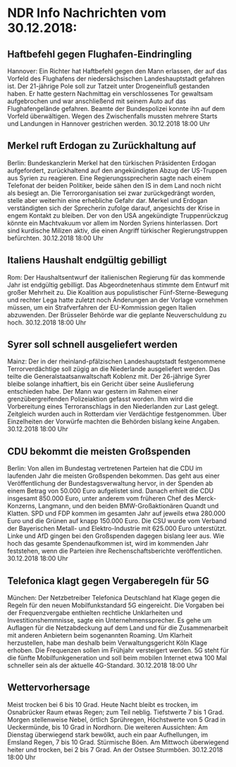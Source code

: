 # NDR Info Nachrichten vom 30.12.2018:


## Haftbefehl gegen Flughafen-Eindringling
Hannover: Ein Richter hat Haftbefehl gegen den Mann erlassen, der auf das Vorfeld des Flughafens der niedersächsischen Landeshauptstadt gefahren ist. Der 21-jährige Pole soll zur Tatzeit unter Drogeneinfluß gestanden haben. Er hatte gestern Nachmittag ein verschlossenes Tor gewaltsam aufgebrochen und war anschließend mit seinem Auto auf das Flughafengelände gefahren. Beamte der Bundespolizei konnte ihn auf dem Vorfeld überwältigen. Wegen des Zwischenfalls mussten mehrere Starts und Landungen in Hannover gestrichen werden. 30.12.2018 18:00 Uhr 

## Merkel ruft Erdogan zu Zurückhaltung auf
Berlin: Bundeskanzlerin Merkel hat den türkischen Präsidenten Erdogan aufgefordert, zurückhaltend auf den angekündigten Abzug der US-Truppen aus Syrien zu reagieren. Eine Regierungssprecherin sagte nach einem Telefonat der beiden Politiker, beide sähen den IS in dem Land noch nicht als besiegt an. Die Terrororganisation sei zwar zurückgedrängt worden, stelle aber weiterhin eine erhebliche Gefahr dar. Merkel und Erdogan verständigten sich der Sprecherin zufolge darauf, angesichts der Krise in engem Kontakt zu bleiben. Der von den USA angekündigte Truppenrückzug könnte ein Machtvakuum vor allem im Norden Syriens hinterlassen. Dort sind kurdische Milizen aktiv, die einen Angriff türkischer Regierungstruppen befürchten. 30.12.2018 18:00 Uhr 

## Italiens Haushalt endgültig gebilligt
Rom: Der Haushaltsentwurf der italienischen Regierung für das kommende Jahr ist endgültig gebilligt. Das Abgeordnetenhaus stimmte dem Entwurf mit großer Mehrheit zu. Die Koalition aus populistischer Fünf-Sterne-Bewegung und rechter Lega hatte zuletzt noch Änderungen an der Vorlage vornehmen müssen, um ein Strafverfahren der EU-Kommission gegen Italien abzuwenden. Der Brüsseler Behörde war die geplante Neuverschuldung zu hoch. 30.12.2018 18:00 Uhr 

## Syrer soll schnell ausgeliefert werden
Mainz: Der in der rheinland-pfälzischen Landeshauptstadt festgenommene Terrorverdächtige soll zügig an die Niederlande ausgeliefert werden. Das teilte die Generalstaatsanwaltschaft Koblenz mit. Der 26-jährige Syrer bleibe solange inhaftiert, bis ein Gericht über seine Auslieferung entschieden habe. Der Mann war gestern im Rahmen einer grenzübergreifenden Polizeiaktion gefasst worden. Ihm wird die Vorbereitung eines Terroranschlags in den Niederlanden zur Last gelegt. Zeitgleich wurden auch in Rotterdam vier Verdächtige festgenommen. Über Einzelheiten der Vorwürfe machten die Behörden bislang keine Angaben. 30.12.2018 18:00 Uhr 

## CDU bekommt die meisten Großspenden
Berlin: Von allen im Bundestag vertretenen Parteien hat die CDU im laufenden Jahr die meisten Großspenden bekommen. Das geht aus einer Veröffentlichung der Bundestagsverwaltung hervor, in der Spenden ab einem Betrag von 50.000 Euro aufgelistet sind. Danach erhielt die CDU insgesamt 850.000 Euro, unter anderem vom früheren Chef des Merck-Konzerns, Langmann, und den beiden BMW-Großaktionären Quandt und Klatten. SPD und FDP kommen im gesamten Jahr auf jeweils etwa 280.000 Euro und die Grünen auf knapp 150.000 Euro. Die CSU wurde vom Verband der Bayerischen Metall- und Elektro-Industrie mit 625.000 Euro unterstützt. Linke und AfD gingen bei den Großspenden dagegen bislang leer aus. Wie hoch das gesamte Spendenaufkommen ist, wird im kommenden Jahr feststehen, wenn die Parteien ihre Rechenschaftsberichte veröffentlichen. 30.12.2018 18:00 Uhr 

## Telefonica klagt gegen Vergaberegeln für 5G
München: Der Netzbetreiber Telefonica Deutschland hat Klage gegen die Regeln für den neuen Mobilfunkstandard 5G eingereicht. Die Vorgaben bei der Frequenzvergabe enthielten rechtliche Unklarheiten und Investitionshemmnisse, sagte ein Unternehmenssprecher. Es gehe um Auflagen für die Netzabdeckung auf dem Land und für die Zusammenarbeit mit anderen Anbietern beim sogenannten Roaming. Um Klarheit herzustellen, habe man deshalb beim Verwaltungsgericht Köln Klage erhoben. Die Frequenzen sollen im Frühjahr versteigert werden. 5G steht für die fünfte Mobilfunkgeneration und soll beim mobilen Internet etwa 100 Mal schneller sein als der aktuelle 4G-Standard. 30.12.2018 18:00 Uhr 

## Wettervorhersage
Meist trocken bei 6 bis 10 Grad. Heute Nacht bleibt es trocken, im Osnabrücker Raum etwas Regen; zum Teil neblig. Tiefstwerte 7 bis 1 Grad. Morgen stellenweise Nebel, örtlich Sprühregen, Höchstwerte von 5 Grad in Ueckermünde, bis 10 Grad in Nordhorn. Die weiteren Aussichten: Am Dienstag überwiegend stark bewölkt, auch ein paar Aufhellungen, im Emsland Regen, 7 bis 10 Grad. Stürmische Böen. Am Mittwoch überwiegend heiter und trocken, bei 2 bis 7 Grad. An der Ostsee Sturmböen. 30.12.2018 18:00 Uhr 

